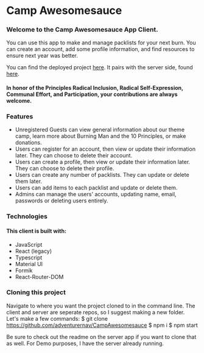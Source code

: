 # **Camp Awesomesauce**

### Welcome to the Camp Awesomesauce App Client. 
You can use this app to make and manage packlists for your next burn. You can create an account, add some profile information, and find resources to ensure next year was better. 

You can find the deployed project [here](https://campawesomesauce.herokuapp.com/).
It pairs with the server side, found [here](https://github.com/adventurernav/CampAwesomesauce).

####  In honor of the Principles Radical Inclusion, Radical Self-Expression, Communal Effort, and Participation, your contributions are always welcome.

### Features
- Unregistered Guests can view general information about our theme camp, learn more about Burning Man and the 10 Principles, or make donations. 
- Users can register for an account, then view or update their information later. They can choose to delete their account. 
- Users can create a profile, then view or update their information later. They can choose to delete their profile. 
- Users can create any number of packlists. They can update or delete them later. 
- Users can add items to each packlist and update or delete them.
- Admins can manage the users' accounts, updating name, email, passwords or deleting users entirely.

### Technologies
#### This client is built with: 
- JavaScript
- React (legacy)
- Typescript
- Material UI
- Formik
- React-Router-DOM


### Cloning this project
Navigate to where you want the project cloned to in the command line. The client and server are seperate repos, so I suggest making a new folder. Let's make a few commands:
$ git clone https://github.com/adventurernav/CampAwesomesauce
$ npm i
$ npm start

Be sure to check out the readme on the server app if you want to clone that as well. 
For Demo purposes, I have the server already running. 

